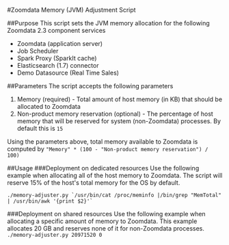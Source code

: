 #Zoomdata Memory (JVM) Adjustment Script

##Purpose
This script sets the JVM memory allocation for the following Zoomdata 2.3 component services
- Zoomdata (application server)
- Job Scheduler
- Spark Proxy (SparkIt cache)
- Elasticsearch (1.7) connector
- Demo Datasource (Real Time Sales)

##Parameters
The script accepts the following parameters
1. Memory (required) - Total amount of host memory (in KB) that should be allocated to Zoomdata
2. Non-product memory reservation (optional) - The percentage of host memory that will be reserved for system (non-Zoomdata) processes. By default this is `15`

Using the parameters above, total memory available to Zoomdata is computed by `"Memory" * (100 - "Non-product memory reservation") / 100)`

##Usage
###Deployment on dedicated resources
Use the following example when allocating all of the host memory to Zoomdata. The script will reserve 15% of the host's total memory for the OS by default.
```
./memory-adjuster.py `/usr/bin/cat /proc/meminfo |/bin/grep "MemTotal" | /usr/bin/awk '{print $2}'`
```

###Deployment on shared resources
Use the following example when allocating a specific amount of memory to Zoomdata. This example allocates 20 GB and reserves none of it for non-Zoomdata processes.
```./memory-adjuster.py 20971520 0```
